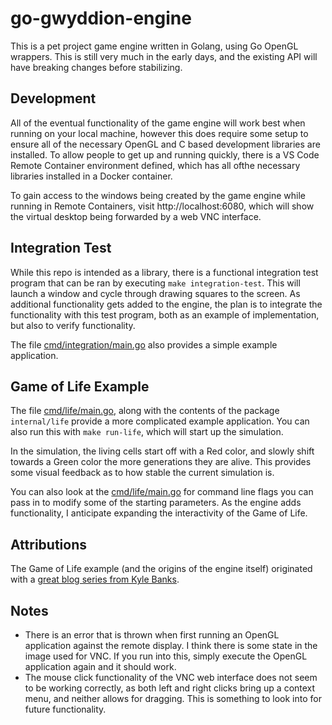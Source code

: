 # go-gwyddion-engine
This is a pet project game engine written in Golang, using Go OpenGL wrappers.  This is still very much in the early days, and the existing API will have breaking changes before stabilizing.

## Development
All of the eventual functionality of the game engine will work best when running on your local machine, however this does require some setup to ensure all of the necessary OpenGL and C based development libraries are installed.  To allow people to get up and running quickly, there is a VS Code Remote Container environment defined, which has all ofthe necessary libraries installed in a Docker container.

To gain access to the windows being created by the game engine while running in Remote Containers, visit http://localhost:6080, which will show the virtual desktop being forwarded by a web VNC interface.

## Integration Test
While this repo is intended as a library, there is a functional integration test program that can be ran by executing `make integration-test`.  This will launch a window and cycle through drawing squares to the screen.  As additional functionality gets added to the engine, the plan is to integrate the functionality with this test program, both as an example of implementation, but also to verify functionality.

The file [cmd/integration/main.go](cmd/integration/main.go) also provides a simple example application.

## Game of Life Example
The file [cmd/life/main.go](cmd/life/main.go), along with the contents of the package `internal/life` provide a more complicated example application.  You can also run this with `make run-life`, which will start up the simulation.

In the simulation, the living cells start off with a Red color, and slowly shift towards a Green color the more generations they are alive.  This provides some visual feedback as to how stable the current simulation is.

You can also look at the [cmd/life/main.go](cmd/life/main.go) for command line flags you can pass in to modify some of the starting parameters.  As the engine adds functionality, I anticipate expanding the interactivity of the Game of Life.

## Attributions
The Game of Life example (and the origins of the engine itself) originated with a [great blog series from Kyle Banks](https://github.com/KyleBanks/conways-gol).

## Notes
* There is an error that is thrown when first running an OpenGL application against the remote display.  I think there is some state in the image used for VNC.  If you run into this, simply execute the OpenGL application again and it should work.
* The mouse click functionality of the VNC web interface does not seem to be working correctly, as both left and right clicks bring up a context menu, and neither allows for dragging.  This is something to look into for future functionality.
